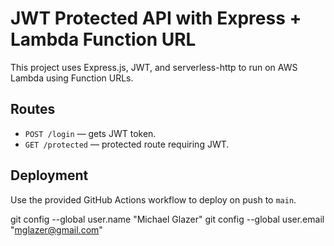 # JWT Protected API with Express + Lambda Function URL

This project uses Express.js, JWT, and serverless-http to run on AWS Lambda using Function URLs.

## Routes

- `POST /login` — gets JWT token.
- `GET /protected` — protected route requiring JWT.

## Deployment

Use the provided GitHub Actions workflow to deploy on push to `main`.

git config --global user.name "Michael Glazer"
git config --global user.email "mglazer@gmail.com"